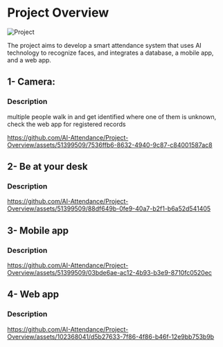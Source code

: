 
# Project Overview

![Project](https://github.com/AI-Attendance/Project-Overview/assets/51399509/67640ad0-5abe-4e44-99b8-ca3c96e57303)

The project aims to develop a smart attendance system that uses AI technology to recognize faces, and integrates a database, a mobile app, and a web app.

## 1- Camera: 

### Description

multiple people walk in and get identified where one of them is unknown, check the web app for registered records

https://github.com/AI-Attendance/Project-Overview/assets/51399509/7536ffb6-8632-4940-9c87-c84001587ac8

## 2- Be at your desk

### Description

https://github.com/AI-Attendance/Project-Overview/assets/51399509/88df649b-0fe9-40a7-b2f1-b6a52d541405

## 3- Mobile app

### Description

https://github.com/AI-Attendance/Project-Overview/assets/51399509/03bde6ae-ac12-4b93-b3e9-8710fc0520ec

## 4- Web app

### Description

https://github.com/AI-Attendance/Project-Overview/assets/102368041/d5b27633-7f86-4f86-b46f-12e9bb753b9b
